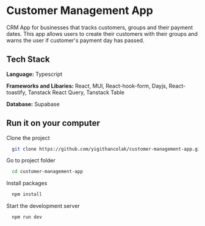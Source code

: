 
# Customer Management App

CRM App for businesses that tracks customers, groups and their payment dates. This app allows users to create their customers with their groups and warns the user if customer's payment day has passed.


## Tech Stack

**Language:** Typescript

**Frameworks and Libaries:** React, MUI, React-hook-form, Dayjs, React-toastify, Tanstack React Query, Tanstack Table

**Database:** Supabase

  
## Run it on your computer

Clone the project
```bash
  git clone https://github.com/yigithancolak/customer-management-app.git
```

Go to project folder
```bash
  cd customer-management-app
```

Install packages
```bash
  npm install
```

Start the development server

```bash
  npm run dev
```

  
